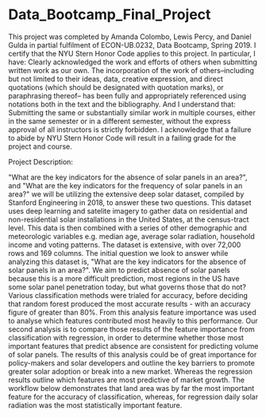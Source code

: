 # Data_Bootcamp_Final_Project

This project was completed by Amanda Colombo, Lewis Percy, and Daniel Gulda in partial fulfilment of ECON-UB.0232,
Data Bootcamp, Spring 2019. I certify that the NYU Stern Honor Code applies to this project.
In particular, I have:
Clearly acknowledged the work and efforts of others when submitting written work as our own.
The incorporation of the work of others–including but not limited to their ideas, data, creative
expression, and direct quotations (which should be designated with quotation marks), or paraphrasing thereof– 
has been fully and appropriately referenced using notations both in the text
and the bibliography.
And I understand that:
Submitting the same or substantially similar work in multiple courses, either in the same semester
or in a different semester, without the express approval of all instructors is strictly forbidden.
I acknowledge that a failure to abide by NYU Stern Honor Code will result in a failing grade for
the project and course.

Project Description:

"What are the key indicators for the absence of solar panels in an area?", and "What are the key indicators for the 
frequency of solar panels in an area?" we will be utilizing the extensive deep solar dataset, compiled by 
Stanford Engineering in 2018, to answer these two questions. This dataset uses deep learning and satelite imagery to 
gather data on residential and non-residential solar installations in the United States, at the census-tract level. 
This data is then combined with a series of other demographic and meteorologic variables e.g. median age, 
average solar radiation, household income and voting patterns. The dataset is extensive, with over 72,000 rows and 169 columns.
The initial question we look to answer while analyzing this dataset is, "What are the key indicators for the absence of 
solar panels in an area?". We aim to predict absence of solar panels because this is a more difficult prediction, 
most regions in the US have some solar panel penetration today, but what governs those that do not? 
Various classification methods were trialed for accuracy, before deciding that random forest produced the most 
accurate results - with an accuracy figure of greater than 80%. From this analysis feature importance was used to 
analyse which features contributed most heavily to this performance. Our second analysis is to compare those results 
of the feature importance from classification with regression, in order to determine whether those most important features 
that predict absence are consistent for predicting volume of solar panels. The results of this analysis could be of great 
importance for policy-makers and solar developers and outline the key barriers to promote greater solar adoption or 
break into a new market. Whereas the regression results outline which features are most predictive of market growth. 
The workflow below demonstrates that land area was by far the most important feature for the accuracy of classification, whereas,
for regression daily solar radiation was the most statistically important feature.
